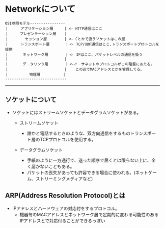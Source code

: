 # Networkについて

```text
OSI参照モデル----------------
|      アプリケーション層     | <- HTTP通信はここ
|  　  プレゼンテーション層  　|
|        セッション層        | <- Cとかで扱うソケットはこの層
|      トランスポート層       | <- TCP/UDP通信はここ,トランスポートプロトコルを提供
|       ネットワーク層　      | <- IPはここ、パケットレベルの通信を扱う
|                          |
|       データリンク層　      | <-イーサネットのプロトコルがこの階層にあたる。
|                          |    この辺でMACアドレスとかを管理してる。
|          物理層　         |
----------------------------

```

---

## ソケットについて

- ソケットにはストリームソケットとデータグラムソケットがある。
  - ストリームソケット
    - 誰かと電話するときのような、双方向通信をするものトランスポート層のTCPプロトコルを使用する。

  - データグラムソケット
    - 手紙のように一方通行で、送った順序で届くとは限らない上に、全く届かないこともある。
    - パケットの喪失があっても許容できる場合に使われる。(ネットゲーム、ストリーミングメディアなど)

## ARP(Address Resolution Protocol)とは

- IPアドレスとハードウェアの対応付をするプロトコル。
  - 機器毎のMACアドレスとネットワーク層で定期的に変わる可能性のあるIPアドレスとで対応付ることができるっぽい
